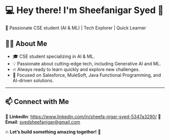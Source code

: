 # 💻 Hey there! I'm Sheefanigar Syed 👋  

🚀 Passionate CSE student (AI & ML) | Tech Explorer | Quick Learner

## 👩‍💻 About Me  
- 🎓 CSE student specializing in AI & ML.
- 💡 Passionate about cutting-edge tech, including Generative AI and ML.  
- 🔥 Always ready to learn quickly and explore new challenges.
- 🎯 Focused on Salesforce, MuleSoft, Java Functional Programming, and AI-driven solutions.  

---


## 📫 Connect with Me    
💼 **LinkedIn**: https://www.linkedin.com/in/sheefa-nigar-syed-5347a3290/
📧 **Email**: syedsheefanigar@gmail.com  

🔥 **Let’s build something amazing together!** 🚀  
